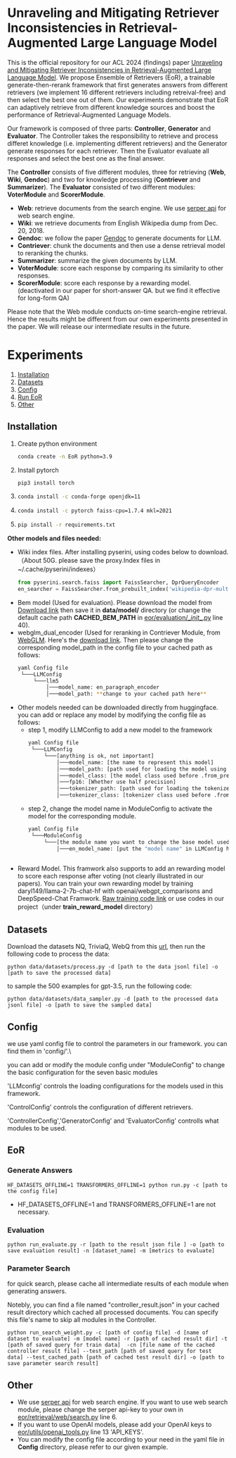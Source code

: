 # Unraveling and Mitigating Retriever Inconsistencies in Retrieval-Augmented Large Language Model
This is the official repository for our ACL 2024 (findings) paper [Unraveling and Mitigating Retriever Inconsistencies in Retrieval-Augmented Large Language Model](https://arxiv.org/abs/2405.20680). We propose Ensemble of Retrievers (EoR), a trainable generate-then-rerank framework that first generates answers from different retrievers (we implement 16 different retrievers including retreival-free) and then select the best one out of them. Our experiments demonstrate that EoR can adaptively retrieve from different knowledge sources and boost the performance of Retrieval-Augmented Language Models.

Our framework is composed of three parts: **Controller**, **Generator** and **Evaluator**. The Controller takes the responsibility to retrieve and process differet knowledge (i.e. implementing different retrievers) and the Generator generate responses for each retriever. Then the Evaluator evaluate all responses and select the best one as the final answer. 

The **Controller** consists of five different modules, three for retrieving (**Web**, **Wiki**, **Gendoc**) and two for knowledge processing (**Contriever** and **Summarizer**). The **Evaluator** consisted of two different modules: **VoterModule** and **ScorerModule**.
- **Web**: retrieve documents from the search engine. We use [serper api](https://serper.dev/) for web search engine.
- **Wiki**: we retrieve documents from English Wikipedia dump from Dec. 20, 2018.
- **Gendoc**: we follow the paper [Gendoc](https://arxiv.org/abs/2209.10063) to generate documents for LLM.
- **Contriever**: chunk the documents and then use a dense retrieval model to reranking the chunks.
- **Summarizer**: summarize the given documents by LLM.
- **VoterModule**: score each response by comparing its similarity to other responses.
- **ScorerModule**: score each response by a rewarding model. (deactivated in our paper for short-answer QA. but we find it effective for long-form QA)

Please note that the Web module conducts on-time search-engine retrieval. Hence the results might be different from our own experiments presented in the paper. We will release our intermediate results in the future.



# Experiments
1. [Installation](#Installation)
2. [Datasets](#Datasets)
3. [Config](#Config)
4. [Run EoR](#EoR)
5. [Other](#Other)

## Installation
1. Create python environment
    ```bash
    conda create -n EoR python=3.9
    ```
2. Install pytorch
    ```bash
    pip3 install torch
    ```
3. 
    ```bash
    conda install -c conda-forge openjdk=11
    ```
4. 
    ```bash
    conda install -c pytorch faiss-cpu=1.7.4 mkl=2021
    ```
5. 
    ```bash
    pip install -r requirements.txt
    ```

**Other models and files needed:**

  -	Wiki index files. After installing pyserini, using codes below to download.（About 50G. please save the proxy.Index files in ~/.cache/pyserini/indexes）
    ```python
    from pyserini.search.faiss import FaissSearcher, DprQueryEncoder
    en_searcher = FaissSearcher.from_prebuilt_index('wikipedia-dpr-multi-bf', DprQueryEncoder('facebook/dpr-question_encoder-multiset-base'))
    ```
  - Bem model (Used for evaluation). Please download the model from [Download link](https://tfhub.dev/google/answer_equivalence/bem/1) then save it in **data/model/** directory (or change the default cache path **CACHED_BEM_PATH** in [eor/evaluation/\__init__.py](https://github.com/mingdali6717/Ensemble-of-Retrievers/blob/master/eor/evaluation/__init__.py) line 40). 
  - webglm_dual_encoder (Used for reranking in Contriever Module, from [WebGLM](https://github.com/THUDM/WebGLM). Here's the [download link](https://cloud.tsinghua.edu.cn/d/bc96946dd9a14c84b8d4/). Then please change the corresponding model_path in the config file to your cached path as follows:
    ```bash
    yaml Config file
     └───LLMConfig
         └───llm5
             │───model_name: en_paragraph_encoder
             │───model_path: **change to your cached path here**
    ```
- Other models needed can be downloaded directly from huggingface. you can add or replace any model by modifying the config file as follows:
  - step 1, modify LLMConfig to add a new model to the framework
    ```bash
    yaml Config file
     └───LLMConfig
         └───[anything is ok, not important]
             │───model_name: [the name to represent this model]
             │───model_path: [path used for loading the model using .from_pretrained in huggingface]
             │───model_class: [the model class used before .from_pretrained in huggingface, such as 'AutoModel']
             │───fp16: [Whether use half precision]
             │───tokenizer_path: [path used for loading the tokenizer using .from_pretrained in huggingface]
             │───tokenizer_class: [tokenizer class used before .from_pretrained in huggingface]
    ```
  - step 2, change the model name in ModuleConfig to activate the model for the corresponding module.
    ```bash
    yaml Config file
     └───ModuleConfig
         └───[the module name you want to change the base model used]
             │───en_model_name: [put the "model name" in LLMConfig here]
             
    ```
- Reward Model. This framwork also supports to add an rewarding model to score each response after voting (not clearly illustrated in our papers). You can train your own rewarding model by  training daryl149/llama-2-7b-chat-hf with openai/webgpt_comparisons and DeepSpeed-Chat Framwork. [Raw training code link](https://github.com/microsoft/DeepSpeedExamples/tree/master/applications/DeepSpeed-Chat/training/step2_reward_model_finetuning) or use codes in our project（under **train_reward_model** directory）
  



## Datasets
Download the datasets NQ, TriviaQ, WebQ from this [url](https://drive.google.com/drive/folders/1lFFTklW_0HuR53hLpFdLClgfSAhXn_2f), then run the following code to process the data:
```
python data/datasets/process.py -d [path to the data jsonl file] -o [path to save the processed data]
```
to sample the 500 examples for gpt-3.5, run the following code:
```
python data/datasets/data_sampler.py -d [path to the processed data jsonl file] -o [path to save the sampled data]
```
## Config
we use yaml config file to control the parameters in our framework. you can find them in 'config/'.\

you can add or modify the module config under "ModuleConfig" to change the basic configuration for the seven basic modules

'LLMconfig' controls the loading configurations for the models used in this framework.

'ControlConfig' controls the configuration of different retrievers.

'ControllerConfig','GeneratorConfig' and 'EvaluatorConfig' controlls what modules to be used.


## EoR
### Generate Answers
```
HF_DATASETS_OFFLINE=1 TRANSFORMERS_OFFLINE=1 python run.py -c [path to the config file]
```

- HF_DATASETS_OFFLINE=1 and TRANSFORMERS_OFFLINE=1 are not necessary.
### Evaluation
```
python run_evaluate.py -r [path to the result json file ] -o [path to save evaluation result] -n [dataset_name] -m [metrics to evaluate]
```
### Parameter Search
for quick search, please cache all intermediate results of each module when generating answers. 

Notebly, you can find a file named "controller_result.json" in your cached result directory which cached all processed documents. You can specify this file's name to skip all modules in the Controller.
```
python run_search_weight.py -c [path of config file] -d [name of dataset to evaluate] -m [model name] -r [path of cached result dir] -t [path of saved query for train data]  -cn [file name of the cached controller result file] --test_path [path of saved query for test data] --test_cached_path [path of cached test result dir] -o [path to save parameter search result] 
```
## Other
- We use [serper api](https://serper.dev/) for web search engine. If you want to use web search module, please change the serper api-key to your own in [eor/retrieval/web/search.py](https://github.com/mingdali6717/Ensemble-of-Retrievers/blob/master/eor/retrieval/web/search.py) line 6.
- If you want to use OpenAI models, please add your OpenAI keys to [eor/utils/openai_tools.py](https://github.com/mingdali6717/Ensemble-of-Retrievers/blob/master/eor/utils/openai_tools.py) line 13 'API_KEYS'.
- You can modify the config file according to your need in the yaml file in **Config** directory, please refer to our given example.



